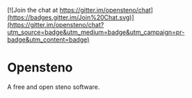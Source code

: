 [![Join the chat at https://gitter.im/opensteno/chat](https://badges.gitter.im/Join%20Chat.svg)](https://gitter.im/opensteno/chat?utm_source=badge&utm_medium=badge&utm_campaign=pr-badge&utm_content=badge)
# Opensteno
A free and open steno software.
